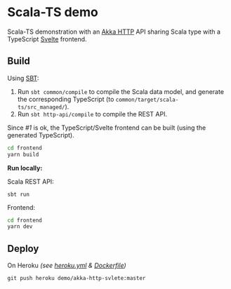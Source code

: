 # Scala-TS demo

Scala-TS demonstration with an [Akka HTTP](https://doc.akka.io/docs/akka-http/current/index.html) API sharing Scala type with a TypeScript [Svelte](https://svelte.dev/) frontend.

## Build

Using [SBT](https://www.scala-sbt.org/):

1. Run `sbt common/compile` to compile the Scala data model, and generate the corresponding TypeScript (to `common/target/scala-ts/src_managed/`).
2. Run `sbt http-api/compile` to compile the REST API.

Since *#1* is ok, the TypeScript/Svelte frontend can be built (using the generated TypeScript).

```bash
cd frontend
yarn build
```

**Run locally:**

Scala REST API:

    sbt run

Frontend:

```bash
cd frontend
yarn dev
```

## Deploy

On Heroku *(see [heroku.yml](./heroku.yml) & [Dockerfile](./Dockerfile))*

    git push heroku demo/akka-http-svlete:master
